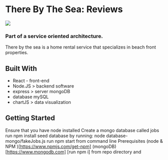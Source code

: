 
# There By The Sea: Reviews 


![](https://giphy.com/gifs/Y3YvSCe87dOFByjycK/html5)


### Part of a service oriented architecture. 

There by the sea is a home rental service that specializes in beach front properties. 

## Built With
- React - front-end 
- Node.JS > backend software 
- express > server mongoDB 
-  database mySQL
- chartJS > data visualization 

## Getting Started
Ensure that you have node installed
Create a mongo database called jobs
run npm install
seed database by running: node database-mongo/fakeJobs.js
run npm start from command line
Prerequisites
(node & NPM )[https://www.npmjs.com/get-npm]
(mongoDB)[https://www.mongodb.com]
[run npm i] from repo directory and
